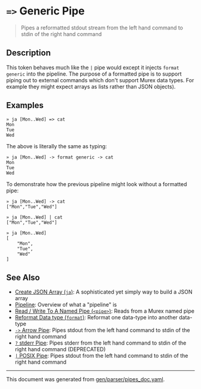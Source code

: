 # `=>` Generic Pipe

> Pipes a reformatted stdout stream from the left hand command to stdin of the right hand command

## Description

This token behaves much like the `|` pipe would except it injects `format
generic` into the pipeline. The purpose of a formatted pipe is to support
piping out to external commands which don't support Murex data types. For
example they might expect arrays as lists rather than JSON objects).



## Examples

```
» ja [Mon..Wed] => cat
Mon
Tue
Wed
```

The above is literally the same as typing:

```
» ja [Mon..Wed] -> format generic -> cat
Mon
Tue
Wed
```

To demonstrate how the previous pipeline might look without a formatted pipe:

```
» ja [Mon..Wed] -> cat
["Mon","Tue","Wed"]

» ja [Mon..Wed] | cat
["Mon","Tue","Wed"]

» ja [Mon..Wed]
[
    "Mon",
    "Tue",
    "Wed"
]
```

## See Also

* [Create JSON Array (`ja`)](../commands/ja.md):
  A sophisticated yet simply way to build a JSON array
* [Pipeline](../user-guide/pipeline.md):
  Overview of what a "pipeline" is
* [Read / Write To A Named Pipe (`<pipe>`)](../parser/namedpipe.md):
  Reads from a Murex named pipe
* [Reformat Data type (`format`)](../commands/format.md):
  Reformat one data-type into another data-type
* [`->` Arrow Pipe](../parser/pipe-arrow.md):
  Pipes stdout from the left hand command to stdin of the right hand command
* [`?` stderr Pipe](../parser/pipe-err.md):
  Pipes stderr from the left hand command to stdin of the right hand command (DEPRECATED)
* [`|` POSIX Pipe](../parser/pipe-posix.md):
  Pipes stdout from the left hand command to stdin of the right hand command

<hr/>

This document was generated from [gen/parser/pipes_doc.yaml](https://github.com/lmorg/murex/blob/master/gen/parser/pipes_doc.yaml).